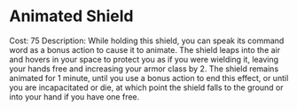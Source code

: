 # Animated Shield

Cost: 75
Description: While holding this shield, you can speak its command word as a bonus action to cause it to animate. The shield leaps into the air and hovers in your space to protect you as if you were wielding it, leaving your hands free and increasing your armor class by 2. The shield remains animated for 1 minute, until you use a bonus action to end this effect, or until you are incapacitated or die, at which point the shield falls to the ground or into your hand if you have one free.